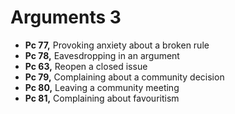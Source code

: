 # Arguments 3

-   **Pc 77,** Provoking anxiety about a broken rule
-   **Pc 78,** Eavesdropping in an argument
-   **Pc 63,** Reopen a closed issue
-   **Pc 79,** Complaining about a community decision
-   **Pc 80,** Leaving a community meeting
-   **Pc 81,** Complaining about favouritism

